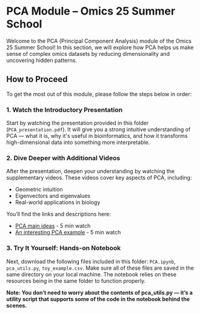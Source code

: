 # PCA Module – Omics 25 Summer School
Welcome to the PCA (Principal Component Analysis) module of the Omics 25 Summer School! In this section, we will explore how PCA helps us make sense of complex omics datasets by reducing dimensionality and uncovering hidden patterns.

## How to Proceed
To get the most out of this module, please follow the steps below in order:

### 1. Watch the Introductory Presentation
Start by watching the presentation provided in this folder (`PCA_presentation.pdf`). It will give you a strong intuitive understanding of PCA — what it is, why it's useful in bioinformatics, and how it transforms high-dimensional data into something more interpretable.

### 2. Dive Deeper with Additional Videos
After the presentation, deepen your understanding by watching the supplementary videos. These videos cover key aspects of PCA, including:
* Geometric intuition
* Eigenvectors and eigenvalues
* Real-world applications in biology
  
You’ll find the links and descriptions here:

* [PCA main ideas](https://www.youtube.com/watch?v=HMOI_lkzW08) - 5 min watch
* [An interesting PCA example](https://www.youtube.com/watch?v=FD4DeN81ODY) - 5 min watch
  
### 3. Try It Yourself: Hands-on Notebook
Next, download the following files included in this folder: `PCA.ipynb`, `pca_utils.py`, `toy_example.csv`. 
Make sure all of these files are saved in the same directory on your local machine. The notebook relies on these resources being in the same folder to function properly. 

**Note: You don’t need to worry about the contents of pca_utils.py — it’s a utility script that supports some of the code in the notebook behind the scenes.**
